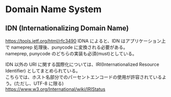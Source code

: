 # Domain Name System

## IDN (Internationalizing Domain Name)
https://tools.ietf.org/html/rfc3490
IDNA によると、IDN はアプリケーション上で nameprep 処理後、punycode に変換される必要がある。  
nameprep, punycode のどちらの実装も必須(must)としている。  

IDN 以外の URI に関する国際化については、IRI(Internationalized Resource Identifier) としてまとめられている。  
こちらでは、ホスト名部分でのパーセントエンコードの使用が許容されているよう。(ただし、UTF-8 に限る)  
https://www.w3.org/International/wiki/IRIStatus



